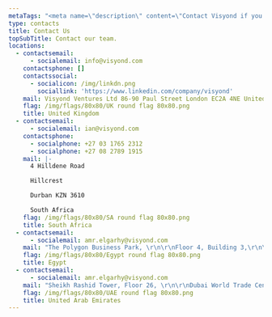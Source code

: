 ```yaml
---
metaTags: "<meta name=\"description\" content=\"Contact Visyond if you have any questions or inquiries about our product!\">\r\n\r\n<meta name=\"keywords\" content=\"Contact Visyond, Visyond email, Visyond phone, Visyond telephone, Visyond address, Visyond Mail, Visyond Linkedin, Visyond Twitter, Visyond Facebook\">"
type: contacts
title: Contact Us
topSubTitle: Contact our team.
locations:
  - contactsemail:
      - socialemail: info@visyond.com
    contactsphone: []
    contactssocial:
      - socialicon: /img/linkdn.png
        sociallink: 'https://www.linkedin.com/company/visyond' 
    mail: Visyond Ventures Ltd 86-90 Paul Street London EC2A 4NE United Kingdom
    flag: /img/flags/80x80/UK round flag 80x80.png
    title: United Kingdom
  - contactsemail:
      - socialemail: ian@visyond.com
    contactsphone:
      - socialphone: +27 03 1765 2312
      - socialphone: +27 08 2789 1915
    mail: |-
      4 Hilldene Road 

      Hillcrest 

      Durban KZN 3610 

      South Africa
    flag: /img/flags/80x80/SA round flag 80x80.png
    title: South Africa
  - contactsemail:
      - socialemail: amr.elgarhy@visyond.com
    mail: "The Polygon Business Park, \r\n\r\nFloor 4, Building 3,\r\n\r\nSODIC West, El Sheikh Zayed, 12451\r\n\r\nGiza, Egypt"
    flag: /img/flags/80x80/Egypt round flag 80x80.png
    title: Egypt
  - contactsemail:
      - socialemail: amr.elgarhy@visyond.com
    mail: "Sheikh Rashid Tower, Floor 26, \r\n\r\nDubai World Trade Centre, \r\n\r\nP.O. Box 340662, \r\n\r\nDubai, UAE\r\n"
    flag: /img/flags/80x80/UAE round flag 80x80.png
    title: United Arab Emirates
---
```



